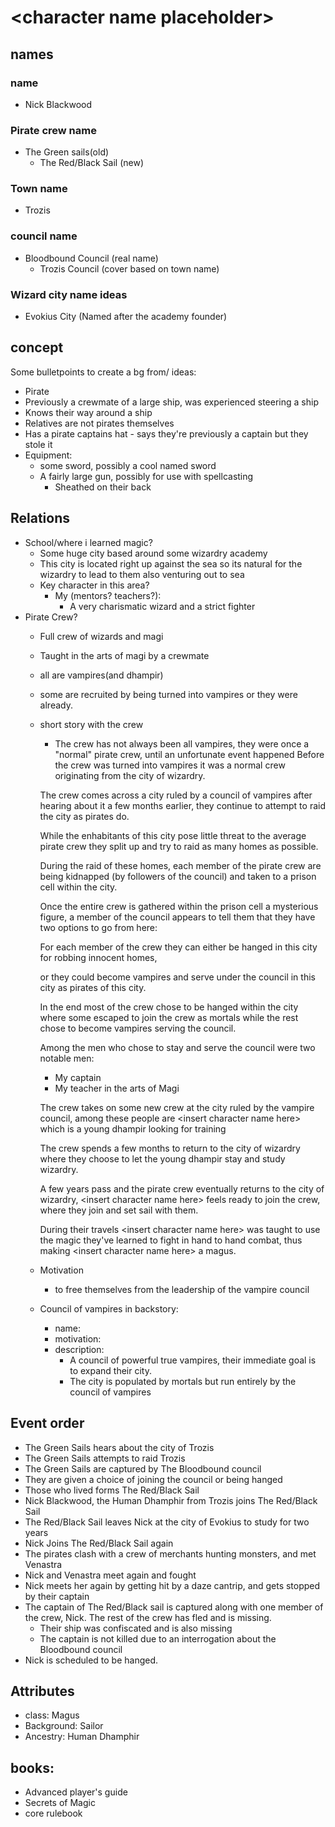 # \<character name placeholder>

## names
### name
*   Nick Blackwood

### Pirate crew name
*   The Green sails(old)
    *	The Red/Black Sail (new)

### Town name
*   Trozis

### council name
*   Bloodbound Council (real name)
    *   Trozis Council (cover based on town name)   

### Wizard city name ideas
*   Evokius City (Named after the academy founder)

## concept

Some bulletpoints to create a bg from/ ideas:
*   Pirate
*   Previously a crewmate of a large ship, was experienced steering a ship
*   Knows their way around a ship
*   Relatives are not pirates themselves
*   Has a pirate captains hat - says they're previously a captain but they stole it
*   Equipment:
    *   some sword, possibly a cool named sword
    *   A fairly large gun, possibly for use with spellcasting
        *   Sheathed on their back
## Relations
*  School/where i learned magic?
   *  Some huge city based around some wizardry academy
   *  This city is located right up against the sea so its natural for the wizardry to lead to them also venturing out to sea
   *  Key character in this area?
      *  My (mentors? teachers?):
         *  A very charismatic wizard and a strict fighter
*  Pirate Crew?
   *  Full crew of wizards and magi
   *  Taught in the arts of magi by a crewmate
   *  all are vampires(and dhampir)
   *  some are recruited by being turned into vampires or they were already.
   *  short story with the crew
	  *  The crew has not always been all vampires, they were once a "normal" pirate crew, until an unfortunate event happened
	  Before the crew was turned into vampires it was a normal crew originating from the city of wizardry.
	  
	  The crew comes across a city ruled by a council of vampires after hearing about it a few months earlier, they continue to attempt to raid the city as pirates do.
	  
	  While the enhabitants of this city pose little threat to the average pirate crew they split up and try to raid as many homes as possible.
	  
	  During the raid of these homes, each member of the pirate crew are being kidnapped (by followers of the council) and taken to a prison cell within the city.
	  
	  Once the entire crew is gathered within the prison cell a mysterious figure, a member of the council appears to tell them that they have two options to go from here:
	  
	  For each member of the crew they can either be hanged in this city for robbing innocent homes, 
	  
	  or they could become vampires and serve under the council in this city as pirates of this city.
	  
	  In the end most of the crew chose to be hanged within the city where some escaped to join the crew as mortals while the rest chose to become vampires serving the council.
	  
	  Among the men who chose to stay and serve the council were two notable men:
	  *   My captain
	  *   My teacher in the arts of Magi
	  
	  The crew takes on some new crew at the city ruled by the vampire council, among these people are \<insert character name here> which is a young dhampir looking for training
	  
	  The crew spends a few months to return to the city of wizardry where they choose to let the young dhampir stay and study wizardry.
	  
	  A few years pass and the pirate crew eventually returns to the city of wizardry, \<insert character name here> feels ready to join the crew, where they join and set sail with them.
	  
	  During their travels \<insert character name here> was taught to use the magic they've learned to fight in hand to hand combat, thus making \<insert character name here> a magus.
   *  Motivation
      *   to free themselves from the leadership of the vampire council
   *  Council of vampires in backstory:
      *  name: 
	  *  motivation:
	  *  description:
	     *  A council of powerful true vampires, their immediate goal is to expand their city.
		 *  The city is populated by mortals but run entirely by the council of vampires
## Event order
* The Green Sails hears about the city of Trozis
* The Green Sails attempts to raid Trozis
* The Green Sails are captured by The Bloodbound council
* They are given a choice of joining the council or being hanged
* Those who lived forms The Red/Black Sail
* Nick Blackwood, the Human Dhamphir from Trozis joins The Red/Black Sail
* The Red/Black Sail leaves Nick at the city of Evokius to study for two years
* Nick Joins The Red/Black Sail again
* The pirates clash with a crew of merchants hunting monsters, and met Venastra
* Nick and Venastra meet again and fought
* Nick meets her again by getting hit by a daze cantrip, and gets stopped by their captain
* The captain of The Red/Black sail is captured along with one member of the crew, Nick. The rest of the crew has fled and is missing.
  * Their ship was confiscated and is also missing
  * The captain is not killed due to an interrogation about the Bloodbound council
* Nick is scheduled to be hanged.
## Attributes
*   class:      Magus
*   Background: Sailor
*   Ancestry:   Human Dhamphir

## books:
*   Advanced player's guide
*   Secrets of Magic
*   core rulebook
